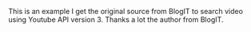This is an example I get the original source from BlogIT to search video using Youtube API version 3. Thanks a lot the author from BlogIT.
 
